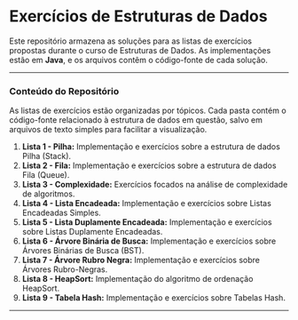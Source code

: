 # Exercícios de Estruturas de Dados

Este repositório armazena as soluções para as listas de exercícios propostas durante o curso de Estruturas de Dados. As implementações estão em **Java**, e os arquivos contêm o código-fonte de cada solução.

---

### Conteúdo do Repositório

As listas de exercícios estão organizadas por tópicos. Cada pasta contém o código-fonte relacionado à estrutura de dados em questão, salvo em arquivos de texto simples para facilitar a visualização.

1.  **Lista 1 - Pilha:** Implementação e exercícios sobre a estrutura de dados Pilha (Stack).
2.  **Lista 2 - Fila:** Implementação e exercícios sobre a estrutura de dados Fila (Queue).
3.  **Lista 3 - Complexidade:** Exercícios focados na análise de complexidade de algoritmos.
4.  **Lista 4 - Lista Encadeada:** Implementação e exercícios sobre Listas Encadeadas Simples.
5.  **Lista 5 - Lista Duplamente Encadeada:** Implementação e exercícios sobre Listas Duplamente Encadeadas.
6.  **Lista 6 - Árvore Binária de Busca:** Implementação e exercícios sobre Árvores Binárias de Busca (BST).
7.  **Lista 7 - Árvore Rubro Negra:** Implementação e exercícios sobre Árvores Rubro-Negras.
8.  **Lista 8 - HeapSort:** Implementação do algoritmo de ordenação HeapSort.
9.  **Lista 9 - Tabela Hash:** Implementação e exercícios sobre Tabelas Hash.

---
